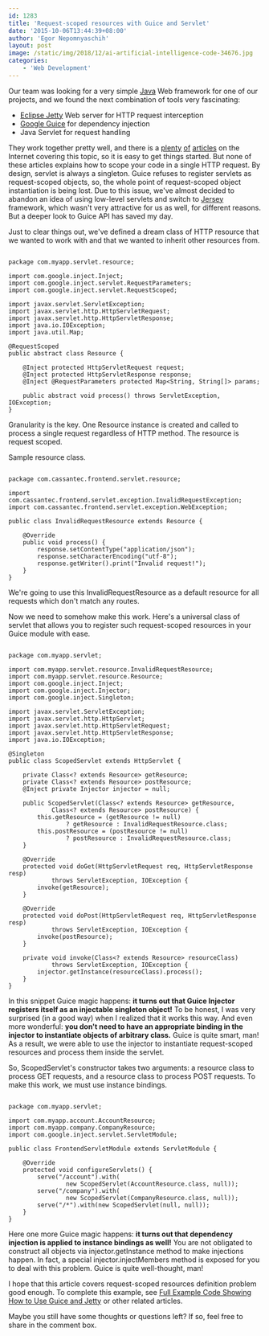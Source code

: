```yaml
---
id: 1283
title: 'Request-scoped resources with Guice and Servlet'
date: '2015-10-06T13:44:39+08:00'
author: 'Egor Nepomnyaschih'
layout: post
image: /static/img/2018/12/ai-artificial-intelligence-code-34676.jpg
categories:
    - 'Web Development'
---
```


Our team was looking for a very simple [Java](https://www.issart.com/en/lp/java-development-team/) Web framework for one of our projects, and we found the next combination of tools very fascinating:

- [Eclipse Jetty](http://www.eclipse.org/jetty/) Web server for HTTP request interception
- [Google Guice](https://github.com/google/guice/wiki/Motivation) for dependency injection
- Java Servlet for request handling

They work together pretty well, and there is a [plenty](http://stackoverflow.com/questions/15232279/using-guice-servlet-with-jetty-to-map-paths-to-servlets-without-using-a-web-xml) [of](http://blog.timmattison.com/archives/2014/09/02/full-example-code-showing-how-to-use-guice-and-jetty/) [articles](https://github.com/google/guice/wiki/ServletModule) on the Internet covering this topic, so it is easy to get things started. But none of these articles explains how to scope your code in a single HTTP request. By design, servlet is always a singleton. Guice refuses to register servlets as request-scoped objects, so, the whole point of request-scoped object instantiation is being lost. Due to this issue, we've almost decided to abandon an idea of using low-level servlets and switch to [Jersey](https://jersey.java.net/) framework, which wasn't very attractive for us as well, for different reasons. But a deeper look to Guice API has saved my day.

Just to clear things out, we've defined a dream class of HTTP resource that we wanted to work with and that we wanted to inherit other resources from.

```

package com.myapp.servlet.resource;

import com.google.inject.Inject;
import com.google.inject.servlet.RequestParameters;
import com.google.inject.servlet.RequestScoped;

import javax.servlet.ServletException;
import javax.servlet.http.HttpServletRequest;
import javax.servlet.http.HttpServletResponse;
import java.io.IOException;
import java.util.Map;

@RequestScoped
public abstract class Resource {

    @Inject protected HttpServletRequest request;
    @Inject protected HttpServletResponse response;
    @Inject @RequestParameters protected Map<String, String[]> params;

    public abstract void process() throws ServletException, IOException;
}
```

Granularity is the key. One Resource instance is created and called to process a single request regardless of HTTP method. The resource is request scoped.

Sample resource class.

```

package com.cassantec.frontend.servlet.resource;

import com.cassantec.frontend.servlet.exception.InvalidRequestException;
import com.cassantec.frontend.servlet.exception.WebException;

public class InvalidRequestResource extends Resource {

    @Override
    public void process() {
        response.setContentType("application/json");
        response.setCharacterEncoding("utf-8");
        response.getWriter().print("Invalid request!");
    }
}
```

We're going to use this InvalidRequestResource as a default resource for all requests which don't match any routes.

Now we need to somehow make this work. Here's a universal class of servlet that allows you to register such request-scoped resources in your Guice module with ease.

```

package com.myapp.servlet;

import com.myapp.servlet.resource.InvalidRequestResource;
import com.myapp.servlet.resource.Resource;
import com.google.inject.Inject;
import com.google.inject.Injector;
import com.google.inject.Singleton;

import javax.servlet.ServletException;
import javax.servlet.http.HttpServlet;
import javax.servlet.http.HttpServletRequest;
import javax.servlet.http.HttpServletResponse;
import java.io.IOException;

@Singleton
public class ScopedServlet extends HttpServlet {

    private Class<? extends Resource> getResource;
    private Class<? extends Resource> postResource;
    @Inject private Injector injector = null;

    public ScopedServlet(Class<? extends Resource> getResource,
            Class<? extends Resource> postResource) {
        this.getResource = (getResource != null)
                ? getResource : InvalidRequestResource.class;
        this.postResource = (postResource != null)
                ? postResource : InvalidRequestResource.class;
    }

    @Override
    protected void doGet(HttpServletRequest req, HttpServletResponse resp)
            throws ServletException, IOException {
        invoke(getResource);
    }

    @Override
    protected void doPost(HttpServletRequest req, HttpServletResponse resp)
            throws ServletException, IOException {
        invoke(postResource);
    }

    private void invoke(Class<? extends Resource> resourceClass)
            throws ServletException, IOException {
        injector.getInstance(resourceClass).process();
    }
}
```

In this snippet Guice magic happens: **it turns out that Guice Injector registers itself as an injectable singleton object!** To be honest, I was very surprised (in a good way) when I realized that it works this way. And even more wonderful: **you don't need to have an appropriate binding in the injector to instantiate objects of arbitrary class.** Guice is quite smart, man! As a result, we were able to use the injector to instantiate request-scoped resources and process them inside the servlet.

So, ScopedServlet's constructor takes two arguments: a resource class to process GET requests, and a resource class to process POST requests. To make this work, we must use instance bindings.

```

package com.myapp.servlet;

import com.myapp.account.AccountResource;
import com.myapp.company.CompanyResource;
import com.google.inject.servlet.ServletModule;

public class FrontendServletModule extends ServletModule {

    @Override
    protected void configureServlets() {
        serve("/account").with(
                new ScopedServlet(AccountResource.class, null));
        serve("/company").with(
                new ScopedServlet(CompanyResource.class, null));
        serve("/*").with(new ScopedServlet(null, null));
    }
}
```

Here one more Guice magic happens: **it turns out that dependency injection is applied to instance bindings as well!** You are not obligated to construct all objects via injector.getInstance method to make injections happen. In fact, a special injector.injectMembers method is exposed for you to deal with this problem. Guice is quite well-thought, man!

I hope that this article covers request-scoped resources definition problem good enough. To complete this example, see [Full Example Code Showing How to Use Guice and Jetty](http://blog.timmattison.com/archives/2014/09/02/full-example-code-showing-how-to-use-guice-and-jetty/) or other related articles.

Maybe you still have some thoughts or questions left? If so, feel free to share in the comment box.